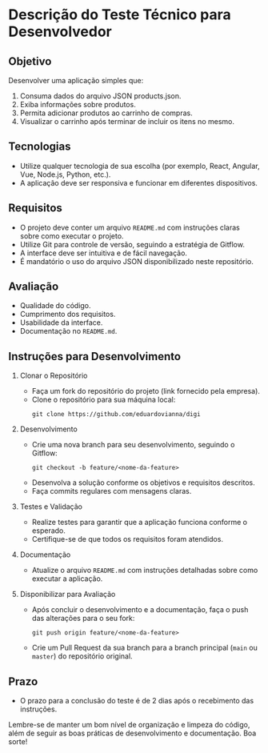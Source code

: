 # Descrição do Teste Técnico para Desenvolvedor

## Objetivo
Desenvolver uma aplicação simples que:
1. Consuma dados do arquivo JSON products.json.
2. Exiba informações sobre produtos.
3. Permita adicionar produtos ao carrinho de compras.
4. Visualizar o carrinho após terminar de incluir os itens no mesmo.

## Tecnologias
- Utilize qualquer tecnologia de sua escolha (por exemplo, React, Angular, Vue, Node.js, Python, etc.).
- A aplicação deve ser responsiva e funcionar em diferentes dispositivos.

## Requisitos
- O projeto deve conter um arquivo `README.md` com instruções claras sobre como executar o projeto.
- Utilize Git para controle de versão, seguindo a estratégia de Gitflow.
- A interface deve ser intuitiva e de fácil navegação.
- É mandatório o uso do arquivo JSON disponibilizado neste repositório.

## Avaliação
- Qualidade do código.
- Cumprimento dos requisitos.
- Usabilidade da interface.
- Documentação no `README.md`.

## Instruções para Desenvolvimento

1. Clonar o Repositório
   - Faça um fork do repositório do projeto (link fornecido pela empresa).
   - Clone o repositório para sua máquina local:
     ```
     git clone https://github.com/eduardovianna/digi
     ```

2. Desenvolvimento
   - Crie uma nova branch para seu desenvolvimento, seguindo o Gitflow:
     ```
     git checkout -b feature/<nome-da-feature>
     ```
   - Desenvolva a solução conforme os objetivos e requisitos descritos.
   - Faça commits regulares com mensagens claras.

3. Testes e Validação
   - Realize testes para garantir que a aplicação funciona conforme o esperado.
   - Certifique-se de que todos os requisitos foram atendidos.

4. Documentação
   - Atualize o arquivo `README.md` com instruções detalhadas sobre como executar a aplicação.

5. Disponibilizar para Avaliação
   - Após concluir o desenvolvimento e a documentação, faça o push das alterações para o seu fork:
     ```
     git push origin feature/<nome-da-feature>
     ```
   - Crie um Pull Request da sua branch para a branch principal (`main` ou `master`) do repositório original.

## Prazo
- O prazo para a conclusão do teste é de 2 dias após o recebimento das instruções.

Lembre-se de manter um bom nível de organização e limpeza do código, além de seguir as boas práticas de desenvolvimento e documentação. Boa sorte!

